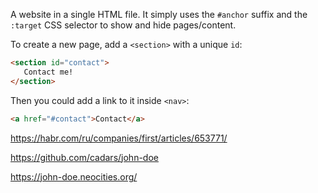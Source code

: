 A website in a single HTML file. It simply uses the `#anchor` suffix and the `:target` CSS selector to show and hide pages/content.

To create a new page, add a `<section>` with a unique `id`:
```html
<section id="contact">
   Contact me!
</section>
```
Then you could add a link to it inside `<nav>`:
```html
<a href="#contact">Contact</a>
```

https://habr.com/ru/companies/first/articles/653771/

https://github.com/cadars/john-doe

https://john-doe.neocities.org/
